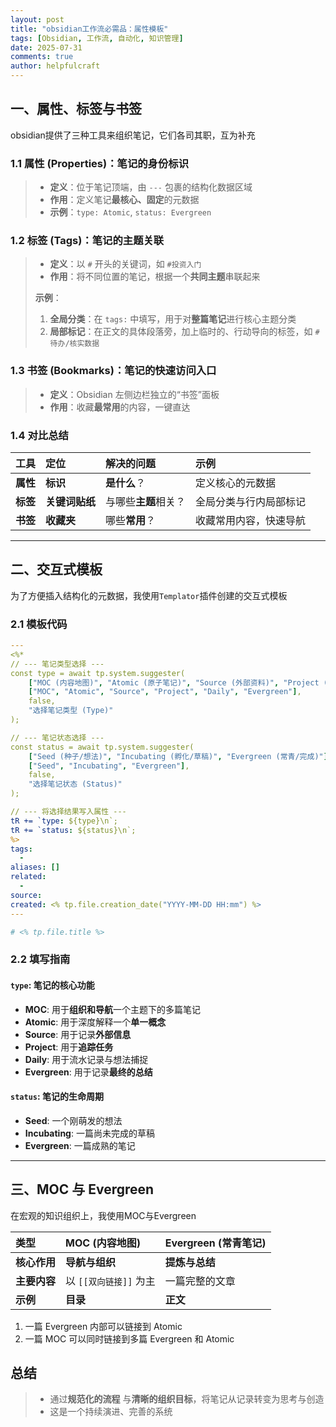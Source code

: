 ```yaml
---
layout: post
title: "obsidian工作流必需品：属性模板"
tags: [Obsidian, 工作流, 自动化, 知识管理]
date: 2025-07-31
comments: true
author: helpfulcraft
---
```


## 一、属性、标签与书签

obsidian提供了三种工具来组织笔记，它们各司其职，互为补充

### 1.1 属性 (Properties)：笔记的身份标识

> - **定义**：位于笔记顶端，由 `---` 包裹的结构化数据区域
> - **作用**：定义笔记**最核心、固定**的元数据
> - **示例**：`type: Atomic`, `status: Evergreen`

### 1.2 标签 (Tags)：笔记的主题关联

> -  **定义**：以 `#` 开头的关键词，如 `#投资入门`
> - **作用**：将不同位置的笔记，根据一个**共同主题**串联起来
>
> **示例**：
> 1.  **全局分类**：在 `tags:` 中填写，用于对**整篇笔记**进行核心主题分类
> 2.  **局部标记**：在正文的具体段落旁，加上临时的、行动导向的标签，如 `#待办/核实数据`

### 1.3 书签 (Bookmarks)：笔记的快速访问入口

> - **定义**：Obsidian 左侧边栏独立的“书签”面板
> - **作用**：收藏**最常用**的内容，一键直达

### 1.4 对比总结

| 工具 | 定位 | 解决的问题 | 示例 |
| :--- | :--- | :--- | :--- |
| **属性** | **标识** | **是什么**？ | 定义核心的元数据 |
| **标签** | **关键词贴纸** | 与哪些**主题**相关？ | 全局分类与行内局部标记|
| **书签** | **收藏夹** | 哪些**常用**？ | 收藏常用内容，快速导航 |

---

## 二、交互式模板

为了方便插入结构化的元数据，我使用`Templator`插件创建的交互式模板

### 2.1 模板代码

```yaml
---
<%*
// --- 笔记类型选择 ---
const type = await tp.system.suggester(
    ["MOC (内容地图)", "Atomic (原子笔记)", "Source (外部资料)", "Project (项目笔记)", "Daily (日记)", "Evergreen (常青笔记)"],
    ["MOC", "Atomic", "Source", "Project", "Daily", "Evergreen"],
    false,
    "选择笔记类型 (Type)"
);

// --- 笔记状态选择 ---
const status = await tp.system.suggester(
    ["Seed (种子/想法)", "Incubating (孵化/草稿)", "Evergreen (常青/完成)"],
    ["Seed", "Incubating", "Evergreen"],
    false,
    "选择笔记状态 (Status)"
);

// --- 将选择结果写入属性 ---
tR += `type: ${type}\n`;
tR += `status: ${status}\n`;
%>
tags:
  - 
aliases: []
related:
  - 
source: 
created: <% tp.file.creation_date("YYYY-MM-DD HH:mm") %>
---

# <% tp.file.title %>

```

### 2.2 填写指南

#### `type`: 笔记的核心功能
*   **MOC**: 用于**组织和导航**一个主题下的多篇笔记
*   **Atomic**: 用于深度解释一个**单一概念**
*   **Source**: 用于记录**外部信息**
*   **Project**: 用于**追踪任务**
*   **Daily**: 用于流水记录与想法捕捉
*   **Evergreen**: 用于记录**最终的总结**

#### `status`: 笔记的生命周期
*   **Seed**: 一个刚萌发的想法
*   **Incubating**: 一篇尚未完成的草稿
*   **Evergreen**: 一篇成熟的笔记

---

## 三、MOC 与 Evergreen

在宏观的知识组织上，我使用MOC与Evergreen

| 类型 | **MOC (内容地图)** | **Evergreen (常青笔记)** |
| :--- | :--- | :--- |
| **核心作用** | **导航与组织** | **提炼与总结**|
| **主要内容** | 以 `[[双向链接]]` 为主 | 一篇完整的文章 |
| **示例** | **目录** | **正文** |

1. 一篇 Evergreen 内部可以链接到 Atomic
2. 一篇 MOC 可以同时链接到多篇 Evergreen 和 Atomic

## 总结
> *   通过**规范化的流程** 与**清晰的组织目标**，将笔记从记录转变为思考与创造
> *   这是一个持续演进、完善的系统
